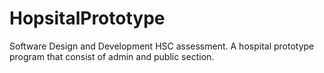 # HopsitalPrototype
Software Design and Development HSC assessment. A hospital prototype program that consist of admin and public section.

